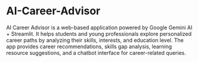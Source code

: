 # AI-Career-Advisor

AI Career Advisor is a web-based application powered by Google Gemini AI + Streamlit.
It helps students and young professionals explore personalized career paths by analyzing their skills, interests, and education level.
The app provides career recommendations, skills gap analysis, learning resource suggestions, and a chatbot interface for career-related queries.
